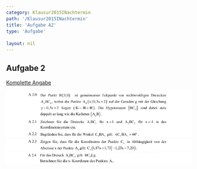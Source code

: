 ```yaml
---
category: Klausur2015INachtermin
path: '/Klausur2015INachtermin'
title: 'Aufgabe A2'
type: 'Aufgabe'

layout: nil
---
```


## Aufgabe 2
<p> <a href="https://www.isb.bayern.de/download/17091/2015_mathe_i_nachtermin_angaben.pdf"> Komplette Angabe </a> </p>
<img src="./Aufgabenstellungen/2015_mi_nt/2015_mathe_i_nachtermin_angaben_a2_1.png">
<img src="./Aufgabenstellungen/2015_mi_nt/2015_mathe_i_nachtermin_angaben_a2_2.png">
<img src="./Aufgabenstellungen/2015_mi_nt/2015_mathe_i_nachtermin_angaben_a2_3.png">
<img src="./Aufgabenstellungen/2015_mi_nt/2015_mathe_i_nachtermin_angaben_a2_4.png">
